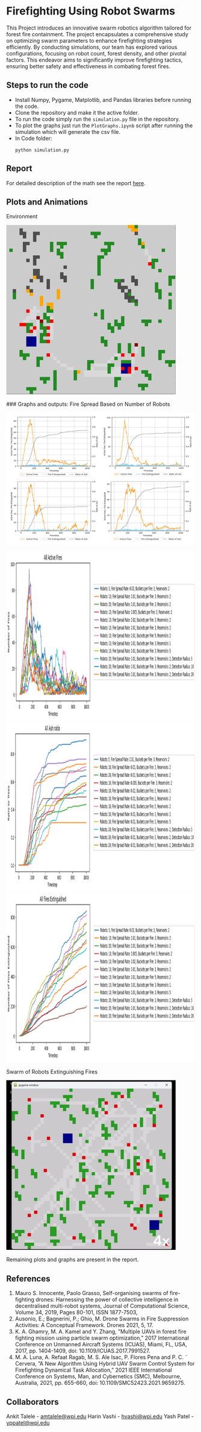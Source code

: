 # Firefighting Using Robot Swarms
This Project introduces an innovative swarm robotics algorithm tailored for forest fire containment. The project encapsulates a comprehensive study on optimizing swarm parameters to enhance firefighting strategies efficiently. By conducting simulations, our team has explored various configurations, focusing on robot count, forest density, and other pivotal factors. This endeavor aims to significantly improve firefighting tactics, ensuring better safety and effectiveness in combating forest fires.
## Steps to run the code
- Install Numpy, Pygame, Matplotlib, and Pandas libraries before running the code.
- Clone the repository and make it the active folder.
- To run the code simply run the `simulation.py` file in the repository.
- To plot the graphs just run the `PlotGraphs.ipynb` script after running the simulation which will generate the csv file.
- In Code folder:
  ```
  python simulation.py
  ```
## Report
For detailed description of the math see the report [here](Report.pdf).
## Plots and Animations
Environment
<p float="middle">
<img src="outputs/Environment.PNG" width="450" height="450"/>
<!-- <img src="outputs/p1b.png" width="750" height="450"/> -->
</p>

</p>
### Graphs and outputs:
Fire Spread Based on Number of Robots
<p float="middle">
<!-- <img src="outputs/fire_spread_output_5_0.01_3_2.png" width="750" height="350"/> -->
<img src="outputs/fire_spread.png" width="750" height="350"/>
<p float="middle">
  <img src="outputs/Active_Fires.png" width="750" height="450"/>
  <img src="outputs/Ash_Ratio.png" width="750" height="450"/>
  <img src="outputs/Fire_Extinguished.png" width="750" height="450"/>
</p>

Swarm of Robots Extinguishing Fires
<p float="middle">
<img src="outputs/output.gif" width="450" height="450"/>
</p>

Remaining plots and graphs are present in the report.

## References
1. Mauro S. Innocente, Paolo Grasso, Self-organising swarms of fire- fighting drones: Harnessing the power of collective intelligence in decentralised multi-robot systems, Journal of Computational Science, Volume 34, 2019, Pages 80-101, ISSN 1877-7503,
2.  Ausonio, E.; Bagnerini, P.; Ghio, M. Drone Swarms in Fire Suppression Activities: A Conceptual Framework. Drones 2021, 5, 17.
3. K. A. Ghamry, M. A. Kamel and Y. Zhang, ”Multiple UAVs in forest fire fighting mission using particle swarm optimization,” 2017 International Conference on Unmanned Aircraft Systems (ICUAS), Miami, FL, USA, 2017, pp. 1404-1409, doi: 10.1109/ICUAS.2017.7991527.
4. M. A. Luna, A. Refaat Ragab, M. S. Ale Isac, P. Flores Pena and P. C. ˜ Cervera, ”A New Algorithm Using Hybrid UAV Swarm Control System for Firefighting Dynamical Task Allocation,” 2021 IEEE International Conference on Systems, Man, and Cybernetics (SMC), Melbourne, Australia, 2021, pp. 655-660, doi: 10.1109/SMC52423.2021.9659275.

## Collaborators
Ankit Talele - amtalele@wpi.edu
Harin Vashi - hvashi@wpi.edu
Yash Patel - yppatel@wpi.edu
  
